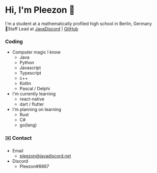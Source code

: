 # Hi, I'm Pleezon 👋
I'm a student at a mathematically profiled high school in Berlin, Germany  
📝Staff Lead at [JavaDiscord](https://javadiscord.net/) | [GitHub](https://github.com/Java-Discord)

### Coding
- Computer magic I know
  - Java
  - Python
  - Javascript
  - Typescript
  - c++
  - Kotlin
  - Pascal / Delphi
- I'm currently learning
  - react-native
  - dart / flutter
- I'm planning on learning
  - Rust
  - C#
  - go(lang)
  
 ### ✉️ Contact
 - Email
   - pleezon@javadiscord.net
 - Discord
   - Pleezon#8867


<!--
**Pleezon/Pleezon** is a ✨ _special_ ✨ repository because its `README.md` (this file) appears on your GitHub profile.

Here are some ideas to get you started:

- 🔭 I’m currently working on ...
- 🌱 I’m currently learning ...
- 👯 I’m looking to collaborate on ...
- 🤔 I’m looking for help with ...
- 💬 Ask me about ...
- 📫 How to reach me: ...
- 😄 Pronouns: ...
- ⚡ Fun fact: ...
-->
